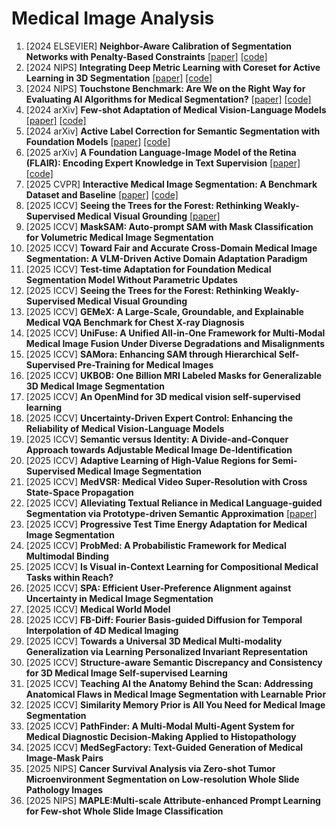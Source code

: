 # Medical Image Analysis
1. [2024 ELSEVIER] **Neighbor-Aware Calibration of Segmentation Networks with Penalty-Based Constraints** [[paper]](https://arxiv.org/pdf/2401.14487) [[code]](https://github.com/Bala93/MarginLoss)
2. [2024 NIPS] **Integrating Deep Metric Learning with Coreset for Active Learning in 3D Segmentation** [[paper]](https://arxiv.org/pdf/2411.15763) [[code]](https://github.com/arvindmvepa/al-seg)
3. [2024 NIPS] **Touchstone Benchmark: Are We on the Right Way for Evaluating AI Algorithms for Medical Segmentation?** [[paper]](https://arxiv.org/pdf/2501.11803v2) [[code]](https://github.com/RiqiangGao/GDP-HMM_AAPMChallenge)
4. [2024 arXiv] **Few-shot Adaptation of Medical Vision-Language Models** [[paper]](https://arxiv.org/pdf/2409.03868) [[code]](https://github.com/FereshteShakeri/few-shot-MedVLMs)
5. [2024 arXiv] **Active Label Correction for Semantic Segmentation with Foundation Models** [[paper]](https://arxiv.org/pdf/2403.10820) [[code]](https://github.com/ml-postech/active-label-correction)
6. [2025 arXiv] **A Foundation Language-Image Model of the Retina (FLAIR): Encoding Expert Knowledge in Text Supervision** [[paper]](https://arxiv.org/pdf/2308.07898) [[code]](https://github.com/jusiro/FLAIR)
7. [2025 CVPR] **Interactive Medical Image Segmentation: A Benchmark Dataset and Baseline** [[paper]](https://arxiv.org/pdf/2411.12814) [[code]](https://github.com/uni-medical/IMIS-Bench)
8. [2025 ICCV] **Seeing the Trees for the Forest: Rethinking Weakly-Supervised Medical Visual Grounding** [[paper]](https://arxiv.org/pdf/2505.15123)
9. [2025 ICCV] **MaskSAM: Auto-prompt SAM with Mask Classification for Volumetric Medical Image Segmentation**
10. [2025 ICCV] **Toward Fair and Accurate Cross-Domain Medical Image Segmentation: A VLM-Driven Active Domain Adaptation Paradigm**
11. [2025 ICCV] **Test-time Adaptation for Foundation Medical Segmentation Model Without Parametric Updates**
12. [2025 ICCV] **Seeing the Trees for the Forest: Rethinking Weakly-Supervised Medical Visual Grounding**
13. [2025 ICCV] **GEMeX: A Large-Scale, Groundable, and Explainable Medical VQA Benchmark for Chest X-ray Diagnosis**
14. [2025 ICCV] **UniFuse: A Unified All-in-One Framework for Multi-Modal Medical Image Fusion Under Diverse Degradations and Misalignments**
15. [2025 ICCV] **SAMora: Enhancing SAM through Hierarchical Self-Supervised Pre-Training for Medical Images**
16. [2025 ICCV] **UKBOB: One Billion MRI Labeled Masks for Generalizable 3D Medical Image Segmentation**
17. [2025 ICCV] **An OpenMind for 3D medical vision self-supervised learning**
18. [2025 ICCV] **Uncertainty-Driven Expert Control: Enhancing the Reliability of Medical Vision-Language Models**
19. [2025 ICCV] **Semantic versus Identity: A Divide-and-Conquer Approach towards Adjustable Medical Image De-Identification**
20. [2025 ICCV] **Adaptive Learning of High-Value Regions for Semi-Supervised Medical Image Segmentation**
21. [2025 ICCV] **MedVSR: Medical Video Super-Resolution with Cross State-Space Propagation**
22. [2025 ICCV] **Alleviating Textual Reliance in Medical Language-guided Segmentation via Prototype-driven Semantic Approximation** [[paper]]()
23. [2025 ICCV] **Progressive Test Time Energy Adaptation for Medical Image Segmentation**
24. [2025 ICCV] **ProbMed: A Probabilistic Framework for Medical Multimodal Binding**
25. [2025 ICCV] **Is Visual in-Context Learning for Compositional Medical Tasks within Reach?**
26. [2025 ICCV] **SPA: Efficient User-Preference Alignment against Uncertainty in Medical Image Segmentation**
27. [2025 ICCV] **Medical World Model**
28. [2025 ICCV] **FB-Diff: Fourier Basis-guided Diffusion for Temporal Interpolation of 4D Medical Imaging**
29. [2025 ICCV] **Towards a Universal 3D Medical Multi-modality Generalization via Learning Personalized Invariant Representation**
30. [2025 ICCV] **Structure-aware Semantic Discrepancy and Consistency for 3D Medical Image Self-supervised Learning**
31. [2025 ICCV] **Teaching AI the Anatomy Behind the Scan: Addressing Anatomical Flaws in Medical Image Segmentation with Learnable Prior**
32. [2025 ICCV] **Similarity Memory Prior is All You Need for Medical Image Segmentation**
33. [2025 ICCV] **PathFinder: A Multi-Modal Multi-Agent System for Medical Diagnostic Decision-Making Applied to Histopathology**
34. [2025 ICCV] **MedSegFactory: Text-Guided Generation of Medical Image-Mask Pairs**
35. [2025 NIPS] **Cancer Survival Analysis via Zero-shot Tumor Microenvironment Segmentation on Low-resolution Whole Slide Pathology Images**
36. [2025 NIPS] **MAPLE:Multi-scale Attribute-enhanced Prompt Learning for Few-shot Whole Slide Image Classification**

